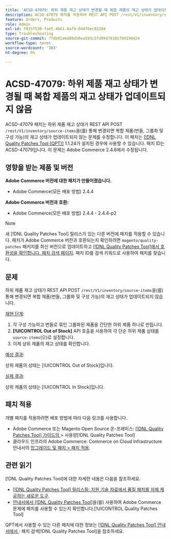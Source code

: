 ```yaml
---
title: 'ACSD-47079: 하위 제품 재고 상태가 변경될 때 복합 제품의 재고 상태가 업데이트되지 않음'
description: ACSD-47079 패치를 적용하여 REST API POST /rest/V1/inventory/source-items를 통해 하위 제품 재고 상태가 변경될 때 합성 제품(번들, 그룹화 및 구성 가능) 재고 상태가 업데이트되지 않는 Adobe Commerce 문제를 수정합니다.
feature: Orders, Products
role: Admin
exl-id: f035f530-fae5-4b61-8af9-044f6ec02284
type: Troubleshooting
source-git-commit: 7fdb02a6d89d50ea593c5fd99d78101f89198424
workflow-type: tm+mt
source-wordcount: '383'
ht-degree: 0%

---
```


# ACSD-47079: 하위 제품 재고 상태가 변경될 때 복합 제품의 재고 상태가 업데이트되지 않음

ACSD-47079 패치는 하위 제품 재고 상태가 REST API POST `/rest/V1/inventory/source-items`을(를) 통해 변경되면 복합 제품(번들, 그룹화 및 구성 가능)의 재고 상태가 업데이트되지 않는 문제를 수정합니다. 이 패치는 [[!DNL Quality Patches Tool (QPT)]](https://experienceleague.adobe.com/en/docs/commerce-operations/tools/quality-patches-tool/quality-patches-tool-to-self-serve-quality-patches) 1.1.24가 설치된 경우에 사용할 수 있습니다. 패치 ID는 ACSD-47079입니다. 이 문제는 Adobe Commerce 2.4.6에서 수정됩니다.

## 영향을 받는 제품 및 버전

**Adobe Commerce 버전에 대한 패치가 만들어졌습니다.**

* Adobe Commerce(모든 배포 방법) 2.4.4

**Adobe Commerce 버전과 호환:**

* Adobe Commerce(모든 배포 방법) 2.4.4 - 2.4.4-p2

>[!NOTE]
>
>새 [!DNL Quality Patches Tool] 릴리스가 있는 다른 버전에 패치를 적용할 수 있습니다. 패치가 Adobe Commerce 버전과 호환되는지 확인하려면 `magento/quality-patches` 패키지를 최신 버전으로 업데이트하고 [[!DNL Quality Patches Tool]에서 호환성을 확인합니다. 패치 검색 페이지](https://experienceleague.adobe.com/tools/commerce-quality-patches/index.html). 패치 ID를 검색 키워드로 사용하여 패치를 찾습니다.

## 문제

하위 제품 재고 상태가 REST API POST `/rest/V1/inventory/source-items`을(를) 통해 변경되면 복합 제품(번들, 그룹화 및 구성 가능)의 재고 상태가 업데이트되지 않습니다.

<u>재현 단계</u>:

1. 각 구성 가능하고 번들로 묶인 그룹화된 제품을 간단한 하위 제품 하나로 만듭니다.
1. **[!UICONTROL Out of Stock]** API 호출을 사용하여 각 단순 하위 제품 상태를 `source-items`(으)로 설정합니다.
1. 이제 상위 제품의 재고 상태를 확인합니다.

<u>예상 결과</u>:

상위 제품의 상태는 [!UICONTROL Out of Stock]입니다.

<u>실제 결과</u>:

상위 제품의 상태는 [!UICONTROL In Stock]입니다.

## 패치 적용

개별 패치를 적용하려면 배포 방법에 따라 다음 링크를 사용합니다.

* Adobe Commerce 또는 Magento Open Source 온-프레미스: [[!DNL Quality Patches Tool]  가이드의 ](/help/tools/quality-patches-tool/usage.md)> 사용량[!DNL Quality Patches Tool]
* 클라우드 인프라의 Adobe Commerce: Commerce on Cloud Infrastructure 안내서의 [업그레이드 및 패치 > 패치 적용](https://experienceleague.adobe.com/docs/commerce-cloud-service/user-guide/develop/upgrade/apply-patches.html).

## 관련 읽기

[!DNL Quality Patches Tool]에 대한 자세한 내용은 다음을 참조하세요.

* [[!DNL Quality Patches Tool] 릴리스됨: 지원 기술 자료에서 품질 패치를 자체 제공하는 새로운 도구](https://experienceleague.adobe.com/en/docs/commerce-operations/tools/quality-patches-tool/quality-patches-tool-to-self-serve-quality-patches).
* [ 안내서에서  [!DNL Quality Patches Tool]](/help/tools/quality-patches-tool/patches-available-in-qpt/check-patch-for-magento-issue-with-magento-quality-patches.md)을(를) 사용하여 Adobe Commerce 문제에 패치를 사용할 수 있는지 확인합니다.[!UICONTROL Quality Patches Tool]


QPT에서 사용할 수 있는 다른 패치에 대한 정보는 [[!DNL Quality Patches Tool] 안내서에서 ](https://experienceleague.adobe.com/tools/commerce-quality-patches/index.html): 패치 검색[!DNL Quality Patches Tool]을 참조하세요.
